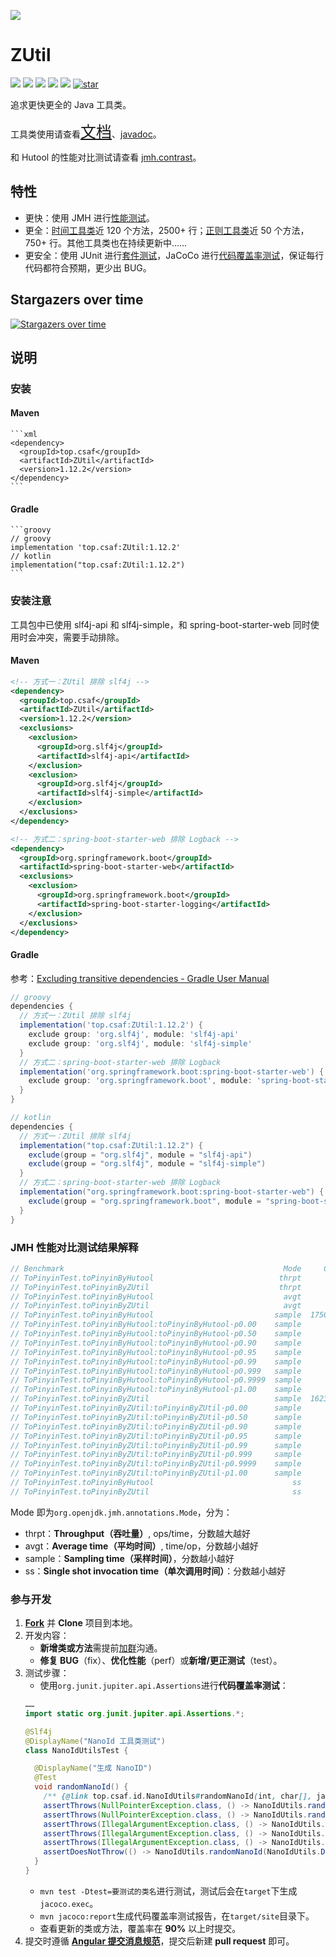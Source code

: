 ![](https://socialify.git.ci/duanluan/ZUtil/image?description=1&font=Bitter&forks=1&issues=1&language=1&logo=https%3A%2F%2Fduanluan.github.io%2FZUtil%2Fimg%2Flogo.png&name=1&owner=1&pattern=Floating%20Cogs&pulls=1&stargazers=1&theme=Light)

# ZUtil

[![](https://img.shields.io/maven-central/v/top.csaf/ZUtil?style=flat-square)](https://search.maven.org/artifact/top.csaf/ZUtil)
[![](https://img.shields.io/hexpm/l/plug?style=flat-square)](./LICENSE)
[![](https://img.shields.io/badge/JDK-8%2B-orange?style=flat-square)]()
[![](https://img.shields.io/badge/273743748-加%20Q%20群-388adc.svg?style=flat-square)](https://jq.qq.com/?_wv=1027&k=pYzF0R18)
[![](https://img.shields.io/github/stars/duanluan/ZUtil?style=social)](https://github.com/duanluan/ZUtil)
[![star](https://gitee.com/duanluan/ZUtil/badge/star.svg?theme=white)](https://gitee.com/duanluan/ZUtil)

追求更快更全的 Java 工具类。

工具类使用请查看<a href='https://duanluan.github.io/ZUtil' target='_blank' style='font-size:25px'>文档</a>、[javadoc](https://apidoc.gitee.com/duanluan/ZUtil)。

和 Hutool 的性能对比测试请查看 [jmh.contrast](src/test/java/top/csaf/jmh/contrast)。

## 特性

* 更快：使用 JMH 进行[性能测试](https://github.com/duanluan/ZUtil/tree/main/src/test/java/top/csaf/jmh)。
* 更全：[时间工具类](https://github.com/duanluan/ZUtil/blob/main/src/main/java/top/csaf/date/DateUtils.java)近 120 个方法，2500+ 行；[正则工具类](https://github.com/duanluan/ZUtil/blob/main/src/main/java/top/csaf/regex/RegExUtils.java)近 50 个方法，750+ 行。其他工具类也在持续更新中……
* 更安全：使用 JUnit 进行[套件测试](https://github.com/duanluan/ZUtil/tree/main/src/test/java/top/csaf/junit)，JaCoCo 进行[代码覆盖率测试](https://github.com/duanluan/ZUtil/tree/main/src/test/java/top/csaf/junit)，保证每行代码都符合预期，更少出 BUG。

## Stargazers over time

[![Stargazers over time](https://starchart.cc/duanluan/ZUtil.svg)](https://starchart.cc/duanluan/ZUtil)

## 说明

### 安装

#### Maven

    ```xml
    <dependency>
      <groupId>top.csaf</groupId>
      <artifactId>ZUtil</artifactId>
      <version>1.12.2</version>
    </dependency>
    ```

#### Gradle

    ```groovy
    // groovy
    implementation 'top.csaf:ZUtil:1.12.2'
    // kotlin
    implementation("top.csaf:ZUtil:1.12.2")
    ```

### 安装注意

工具包中已使用 slf4j-api 和 slf4j-simple，和 spring-boot-starter-web 同时使用时会冲突，需要手动排除。

#### Maven

```xml
<!-- 方式一：ZUtil 排除 slf4j -->
<dependency>
  <groupId>top.csaf</groupId>
  <artifactId>ZUtil</artifactId>
  <version>1.12.2</version>
  <exclusions>
    <exclusion>
      <groupId>org.slf4j</groupId>
      <artifactId>slf4j-api</artifactId>
    </exclusion>
    <exclusion>
      <groupId>org.slf4j</groupId>
      <artifactId>slf4j-simple</artifactId>
    </exclusion>
  </exclusions>
</dependency>

<!-- 方式二：spring-boot-starter-web 排除 Logback -->
<dependency>
  <groupId>org.springframework.boot</groupId>
  <artifactId>spring-boot-starter-web</artifactId>
  <exclusions>
    <exclusion>
      <groupId>org.springframework.boot</groupId>
      <artifactId>spring-boot-starter-logging</artifactId>
    </exclusion>
  </exclusions>
</dependency>
```

#### Gradle

参考：[Excluding transitive dependencies - Gradle User Manual](https://docs.gradle.org/current/userguide/dependency_downgrade_and_exclude.html#sec:excluding-transitive-deps)

```groovy
// groovy
dependencies {
  // 方式一：ZUtil 排除 slf4j
  implementation('top.csaf:ZUtil:1.12.2') {
    exclude group: 'org.slf4j', module: 'slf4j-api'
    exclude group: 'org.slf4j', module: 'slf4j-simple'
  }
  // 方式二：spring-boot-starter-web 排除 Logback
  implementation('org.springframework.boot:spring-boot-starter-web') {
    exclude group: 'org.springframework.boot', module: 'spring-boot-starter-logging'
  }
}

// kotlin
dependencies {
  // 方式一：ZUtil 排除 slf4j
  implementation("top.csaf:ZUtil:1.12.2") {
    exclude(group = "org.slf4j", module = "slf4j-api")
    exclude(group = "org.slf4j", module = "slf4j-simple")
  }
  // 方式二：spring-boot-starter-web 排除 Logback
  implementation("org.springframework.boot:spring-boot-starter-web") {
    exclude(group = "org.springframework.boot", module = "spring-boot-starter-logging")
  }
}
```

### JMH 性能对比测试结果解释

```java
// Benchmark                                                 Mode     Cnt    Score    Error   Units
// ToPinyinTest.toPinyinByHutool                            thrpt       5    2.880 ±  0.160  ops/us
// ToPinyinTest.toPinyinByZUtil                             thrpt       5    4.577 ±  0.133  ops/us
// ToPinyinTest.toPinyinByHutool                             avgt       5    0.356 ±  0.012   us/op
// ToPinyinTest.toPinyinByZUtil                              avgt       5    0.216 ±  0.006   us/op
// ToPinyinTest.toPinyinByHutool                           sample  175058    0.435 ±  0.008   us/op
// ToPinyinTest.toPinyinByHutool:toPinyinByHutool·p0.00    sample            0.300            us/op
// ToPinyinTest.toPinyinByHutool:toPinyinByHutool·p0.50    sample            0.400            us/op
// ToPinyinTest.toPinyinByHutool:toPinyinByHutool·p0.90    sample            0.500            us/op
// ToPinyinTest.toPinyinByHutool:toPinyinByHutool·p0.95    sample            0.500            us/op
// ToPinyinTest.toPinyinByHutool:toPinyinByHutool·p0.99    sample            0.900            us/op
// ToPinyinTest.toPinyinByHutool:toPinyinByHutool·p0.999   sample            1.600            us/op
// ToPinyinTest.toPinyinByHutool:toPinyinByHutool·p0.9999  sample           40.900            us/op
// ToPinyinTest.toPinyinByHutool:toPinyinByHutool·p1.00    sample          277.504            us/op
// ToPinyinTest.toPinyinByZUtil                            sample  162384    0.393 ±  0.008   us/op
// ToPinyinTest.toPinyinByZUtil:toPinyinByZUtil·p0.00      sample            0.200            us/op
// ToPinyinTest.toPinyinByZUtil:toPinyinByZUtil·p0.50      sample            0.300            us/op
// ToPinyinTest.toPinyinByZUtil:toPinyinByZUtil·p0.90      sample            0.500            us/op
// ToPinyinTest.toPinyinByZUtil:toPinyinByZUtil·p0.95      sample            0.600            us/op
// ToPinyinTest.toPinyinByZUtil:toPinyinByZUtil·p0.99      sample            1.000            us/op
// ToPinyinTest.toPinyinByZUtil:toPinyinByZUtil·p0.999     sample            2.500            us/op
// ToPinyinTest.toPinyinByZUtil:toPinyinByZUtil·p0.9999    sample           45.425            us/op
// ToPinyinTest.toPinyinByZUtil:toPinyinByZUtil·p1.00      sample          170.496            us/op
// ToPinyinTest.toPinyinByHutool                               ss       5   30.880 ± 37.754   us/op
// ToPinyinTest.toPinyinByZUtil                                ss       5   23.060 ± 16.885   us/op
```

Mode 即为`org.openjdk.jmh.annotations.Mode`，分为：
* thrpt：**Throughput（吞吐量）**, ops/time，分数越大越好
* avgt：**Average time（平均时间）**, time/op，分数越小越好
* sample：**Sampling time（采样时间）**，分数越小越好
* ss：**Single shot invocation time（单次调用时间）**：分数越小越好

### 参与开发

1. **[Fork](https://github.com/duanluan/ZUtil/fork)** 并 **Clone** 项目到本地。
2. 开发内容：
   * **新增类或方法**需提前[加群](https://jq.qq.com/?_wv=1027&k=pYzF0R18)沟通。
   * **修复 BUG**（fix）、**优化性能**（perf）或**新增/更正测试**（test）。
3. 测试步骤：
   * 使用`org.junit.jupiter.api.Assertions`进行**代码覆盖率测试**：
    ```java
    ……
    import static org.junit.jupiter.api.Assertions.*;
    
    @Slf4j
    @DisplayName("NanoId 工具类测试")
    class NanoIdUtilsTest {
    
      @DisplayName("生成 NanoID")
      @Test
      void randomNanoId() {
        /** {@link top.csaf.id.NanoIdUtils#randomNanoId(int, char[], java.util.Random) } */
        assertThrows(NullPointerException.class, () -> NanoIdUtils.randomNanoId(0, (char[]) null, NanoIdUtils.DEFAULT_ID_GENERATOR));
        assertThrows(NullPointerException.class, () -> NanoIdUtils.randomNanoId(0, new char[0], null));
        assertThrows(IllegalArgumentException.class, () -> NanoIdUtils.randomNanoId(0, new char[0], NanoIdUtils.DEFAULT_ID_GENERATOR));
        assertThrows(IllegalArgumentException.class, () -> NanoIdUtils.randomNanoId(1, new char[0], NanoIdUtils.DEFAULT_ID_GENERATOR));
        assertThrows(IllegalArgumentException.class, () -> NanoIdUtils.randomNanoId(1, new char[256], NanoIdUtils.DEFAULT_ID_GENERATOR));
        assertDoesNotThrow(() -> NanoIdUtils.randomNanoId(NanoIdUtils.DEFAULT_SIZE, NanoIdUtils.DEFAULT_ALPHABET, NanoIdUtils.DEFAULT_ID_GENERATOR));
      }
    }
    ```
   * `mvn test -Dtest=要测试的类名`进行测试，测试后会在`target`下生成`jacoco.exec`。
   * `mvn jacoco:report`生成代码覆盖率测试报告，在`target/site`目录下。
   * 查看更新的类或方法，覆盖率在 **90%** 以上时提交。
4. 提交时遵循 **[Angular 提交消息规范](https://github.com/angular/angular/blob/22b96b9/CONTRIBUTING.md#-commit-message-guidelines)**，提交后新建 **pull request** 即可。
